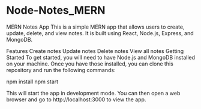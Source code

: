 # Node-Notes_MERN
MERN Notes App
This is a simple MERN app that allows users to create, update, delete, and view notes. It is built using React, Node.js, Express, and MongoDB.

Features
Create notes
Update notes
Delete notes
View all notes
Getting Started
To get started, you will need to have Node.js and MongoDB installed on your machine. Once you have those installed, you can clone this repository and run the following commands:

npm install
npm start

This will start the app in development mode. You can then open a web browser and go to http://localhost:3000 to view the app.
